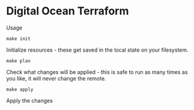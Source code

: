# Digital Ocean Terraform

Usage

```
make init
```

Initialize resources - these get saved in the local state on your filesystem.

```
make plan
```

Check what changes will be applied - this is safe to run as many times as you
like, it will never change the remote.

```
make apply
```

Apply the changes
